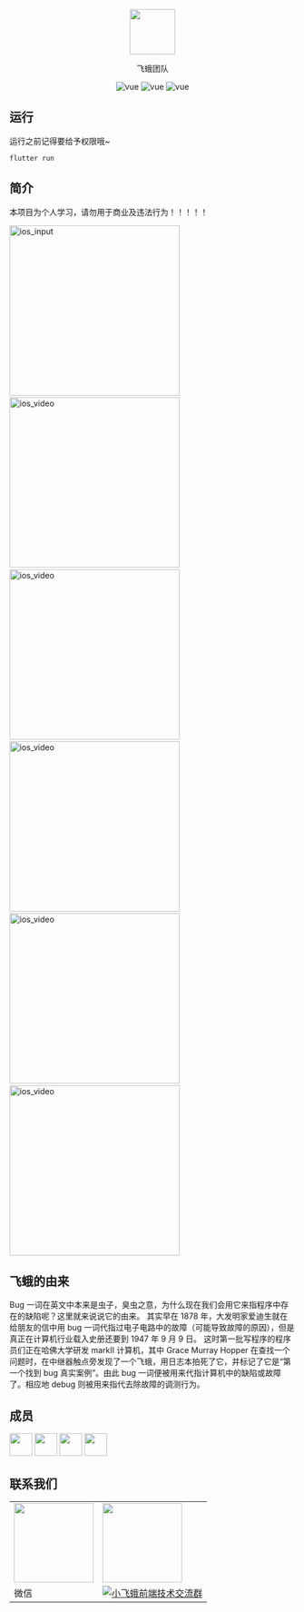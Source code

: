 <p align="center">
  <img width="80" src="https://webdyc.oss-cn-beijing.aliyuncs.com/moth-admin/logo.png">
</p>
<p align="center">
 飞蛾团队
</p>

<p align="center">
  <img src="https://img.shields.io/badge/build-passing-28a745.svg" alt="vue">
  <img src="https://img.shields.io/badge/flutter-2.1.0-27a6fe.svg" alt="vue">
  <img src="https://img.shields.io/badge/$-donate-dc3545.svg" alt="vue">
</p>

## 运行

运行之前记得要给予权限哦~

```
flutter run
```

## 简介

本项目为个人学习，请勿用于商业及违法行为！！！！！

<div>
<img src="
https://webdyc.oss-cn-beijing.aliyuncs.com/flutter_app/1649322222113.jpg" height="300px" alt="ios_input" >
&nbsp;	&nbsp;	&nbsp;	
<img src="https://webdyc.oss-cn-beijing.aliyuncs.com/flutter_app/1649322228678.jpg" height="300px" alt="ios_video" >&nbsp;	&nbsp;	&nbsp;	
<img src="https://webdyc.oss-cn-beijing.aliyuncs.com/flutter_app/1649322232704.jpg" height="300px" alt="ios_video" >&nbsp;	&nbsp;	&nbsp;	
<img src="
https://webdyc.oss-cn-beijing.aliyuncs.com/flutter_app/1649322236774.jpg" height="300px" alt="ios_video" >&nbsp;	&nbsp;	&nbsp;	
<img src="https://webdyc.oss-cn-beijing.aliyuncs.com/flutter_app/1649322240279.jpg" height="300px" alt="ios_video" >&nbsp;	&nbsp;	&nbsp;	
<img src="https://webdyc.oss-cn-beijing.aliyuncs.com/flutter_app/1649322243991.jpg" height="300px" alt="ios_video" >
</div>

## 飞蛾的由来

Bug 一词在英文中本来是虫子，臭虫之意，为什么现在我们会用它来指程序中存在的缺陷呢？这里就来说说它的由来。
其实早在 1878 年，大发明家爱迪生就在给朋友的信中用 bug 一词代指过电子电路中的故障（可能导致故障的原因），但是真正在计算机行业载入史册还要到 1947 年 9 月 9 日。
这时第一批写程序的程序员们正在哈佛大学研发 markII 计算机，其中 Grace Murray Hopper 在查找一个问题时，在中继器触点旁发现了一个飞蛾，用日志本拍死了它，并标记了它是“第一个找到 bug 真实案例”。由此 bug 一词便被用来代指计算机中的缺陷或故障了。相应地 debug 则被用来指代去除故障的调测行为。

## 成员

<p >
   <img width="40" src="https://webdyc.oss-cn-beijing.aliyuncs.com/moth-admin/dyc.jpg">  
   <img width="40" src="https://webdyc.oss-cn-beijing.aliyuncs.com/moth-admin/xjl.jpg">  
   <img width="40" src="https://webdyc.oss-cn-beijing.aliyuncs.com/moth-admin/xlk.jpg">  
   <img width="40" src="https://webdyc.oss-cn-beijing.aliyuncs.com/moth-admin/hr.jpg">   
</p>

## 联系我们

<table>
  <tr>
    <td><img src="https://webdyc.oss-cn-beijing.aliyuncs.com/moth-admin/wx.png" width="140px"></td>
    <td><img src="https://webdyc.oss-cn-beijing.aliyuncs.com/moth-admin/qq.png" width="140px"></td>
  </tr>
  <tr>
    <td>微信</td>
    <td><a target="_blank" href="https://jq.qq.com/?_wv=1027&k=j4F83vD5"><img border="0" src="https://pub.idqqimg.com/wpa/images/group.png" alt="小飞蛾前端技术交流群" title="小飞蛾前端技术交流群"></a></td>
  </tr>
</table>
